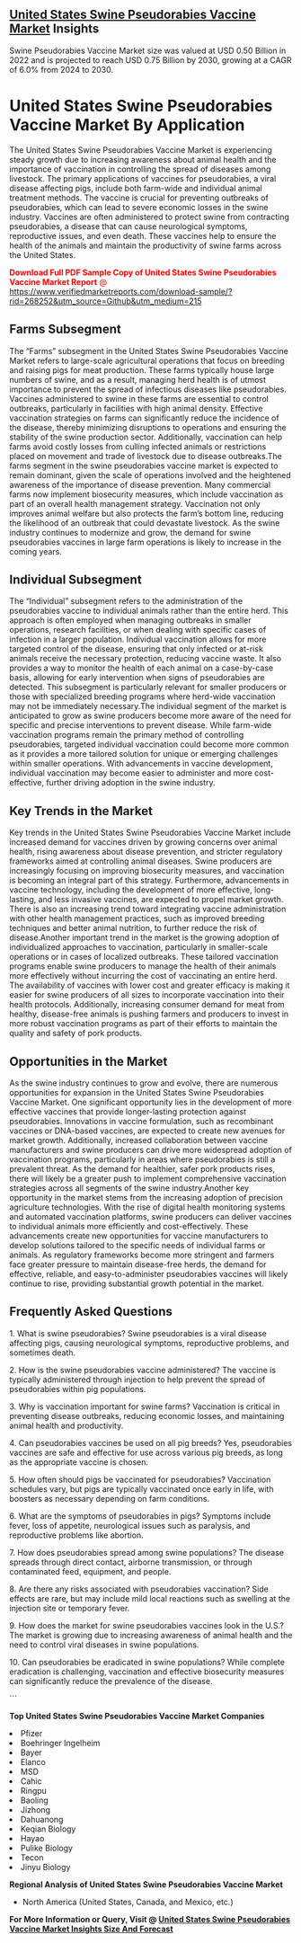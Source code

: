 <h2><a href="https://www.verifiedmarketreports.com/download-sample/?rid=268252&amp;utm_source=Github&amp;utm_medium=215" target="_blank">United States Swine Pseudorabies Vaccine Market</a> Insights</h2><p>Swine Pseudorabies Vaccine Market size was valued at USD 0.50 Billion in 2022 and is projected to reach USD 0.75 Billion by 2030, growing at a CAGR of 6.0% from 2024 to 2030.</p><p><h1>United States Swine Pseudorabies Vaccine Market By Application</h1><p>The United States Swine Pseudorabies Vaccine Market is experiencing steady growth due to increasing awareness about animal health and the importance of vaccination in controlling the spread of diseases among livestock. The primary applications of vaccines for pseudorabies, a viral disease affecting pigs, include both farm-wide and individual animal treatment methods. The vaccine is crucial for preventing outbreaks of pseudorabies, which can lead to severe economic losses in the swine industry. Vaccines are often administered to protect swine from contracting pseudorabies, a disease that can cause neurological symptoms, reproductive issues, and even death. These vaccines help to ensure the health of the animals and maintain the productivity of swine farms across the United States.<p><span class=""><span style="color: #ff0000;"><strong>Download Full PDF Sample Copy of United States Swine Pseudorabies Vaccine Market Report</strong> @ </span><a href="https://www.verifiedmarketreports.com/download-sample/?rid=268252&amp;utm_source=Github&amp;utm_medium=215" target="_blank">https://www.verifiedmarketreports.com/download-sample/?rid=268252&amp;utm_source=Github&amp;utm_medium=215</a></span></p></p><h2>Farms Subsegment</h2><p>The “Farms” subsegment in the United States Swine Pseudorabies Vaccine Market refers to large-scale agricultural operations that focus on breeding and raising pigs for meat production. These farms typically house large numbers of swine, and as a result, managing herd health is of utmost importance to prevent the spread of infectious diseases like pseudorabies. Vaccines administered to swine in these farms are essential to control outbreaks, particularly in facilities with high animal density. Effective vaccination strategies on farms can significantly reduce the incidence of the disease, thereby minimizing disruptions to operations and ensuring the stability of the swine production sector. Additionally, vaccination can help farms avoid costly losses from culling infected animals or restrictions placed on movement and trade of livestock due to disease outbreaks.The farms segment in the swine pseudorabies vaccine market is expected to remain dominant, given the scale of operations involved and the heightened awareness of the importance of disease prevention. Many commercial farms now implement biosecurity measures, which include vaccination as part of an overall health management strategy. Vaccination not only improves animal welfare but also protects the farm’s bottom line, reducing the likelihood of an outbreak that could devastate livestock. As the swine industry continues to modernize and grow, the demand for swine pseudorabies vaccines in large farm operations is likely to increase in the coming years.<h2>Individual Subsegment</h2><p>The “Individual” subsegment refers to the administration of the pseudorabies vaccine to individual animals rather than the entire herd. This approach is often employed when managing outbreaks in smaller operations, research facilities, or when dealing with specific cases of infection in a larger population. Individual vaccination allows for more targeted control of the disease, ensuring that only infected or at-risk animals receive the necessary protection, reducing vaccine waste. It also provides a way to monitor the health of each animal on a case-by-case basis, allowing for early intervention when signs of pseudorabies are detected. This subsegment is particularly relevant for smaller producers or those with specialized breeding programs where herd-wide vaccination may not be immediately necessary.The individual segment of the market is anticipated to grow as swine producers become more aware of the need for specific and precise interventions to prevent disease. While farm-wide vaccination programs remain the primary method of controlling pseudorabies, targeted individual vaccination could become more common as it provides a more tailored solution for unique or emerging challenges within smaller operations. With advancements in vaccine development, individual vaccination may become easier to administer and more cost-effective, further driving adoption in the swine industry.<h2>Key Trends in the Market</h2><p>Key trends in the United States Swine Pseudorabies Vaccine Market include increased demand for vaccines driven by growing concerns over animal health, rising awareness about disease prevention, and stricter regulatory frameworks aimed at controlling animal diseases. Swine producers are increasingly focusing on improving biosecurity measures, and vaccination is becoming an integral part of this strategy. Furthermore, advancements in vaccine technology, including the development of more effective, long-lasting, and less invasive vaccines, are expected to propel market growth. There is also an increasing trend toward integrating vaccine administration with other health management practices, such as improved breeding techniques and better animal nutrition, to further reduce the risk of disease.Another important trend in the market is the growing adoption of individualized approaches to vaccination, particularly in smaller-scale operations or in cases of localized outbreaks. These tailored vaccination programs enable swine producers to manage the health of their animals more effectively without incurring the cost of vaccinating an entire herd. The availability of vaccines with lower cost and greater efficacy is making it easier for swine producers of all sizes to incorporate vaccination into their health protocols. Additionally, increasing consumer demand for meat from healthy, disease-free animals is pushing farmers and producers to invest in more robust vaccination programs as part of their efforts to maintain the quality and safety of pork products.<h2>Opportunities in the Market</h2><p>As the swine industry continues to grow and evolve, there are numerous opportunities for expansion in the United States Swine Pseudorabies Vaccine Market. One significant opportunity lies in the development of more effective vaccines that provide longer-lasting protection against pseudorabies. Innovations in vaccine formulation, such as recombinant vaccines or DNA-based vaccines, are expected to create new avenues for market growth. Additionally, increased collaboration between vaccine manufacturers and swine producers can drive more widespread adoption of vaccination programs, particularly in areas where pseudorabies is still a prevalent threat. As the demand for healthier, safer pork products rises, there will likely be a greater push to implement comprehensive vaccination strategies across all segments of the swine industry.Another key opportunity in the market stems from the increasing adoption of precision agriculture technologies. With the rise of digital health monitoring systems and automated vaccination platforms, swine producers can deliver vaccines to individual animals more efficiently and cost-effectively. These advancements create new opportunities for vaccine manufacturers to develop solutions tailored to the specific needs of individual farms or animals. As regulatory frameworks become more stringent and farmers face greater pressure to maintain disease-free herds, the demand for effective, reliable, and easy-to-administer pseudorabies vaccines will likely continue to rise, providing substantial growth potential in the market.<h2>Frequently Asked Questions</h2><p>1. What is swine pseudorabies? Swine pseudorabies is a viral disease affecting pigs, causing neurological symptoms, reproductive problems, and sometimes death.</p><p>2. How is the swine pseudorabies vaccine administered? The vaccine is typically administered through injection to help prevent the spread of pseudorabies within pig populations.</p><p>3. Why is vaccination important for swine farms? Vaccination is critical in preventing disease outbreaks, reducing economic losses, and maintaining animal health and productivity.</p><p>4. Can pseudorabies vaccines be used on all pig breeds? Yes, pseudorabies vaccines are safe and effective for use across various pig breeds, as long as the appropriate vaccine is chosen.</p><p>5. How often should pigs be vaccinated for pseudorabies? Vaccination schedules vary, but pigs are typically vaccinated once early in life, with boosters as necessary depending on farm conditions.</p><p>6. What are the symptoms of pseudorabies in pigs? Symptoms include fever, loss of appetite, neurological issues such as paralysis, and reproductive problems like abortion.</p><p>7. How does pseudorabies spread among swine populations? The disease spreads through direct contact, airborne transmission, or through contaminated feed, equipment, and people.</p><p>8. Are there any risks associated with pseudorabies vaccination? Side effects are rare, but may include mild local reactions such as swelling at the injection site or temporary fever.</p><p>9. How does the market for swine pseudorabies vaccines look in the U.S.? The market is growing due to increasing awareness of animal health and the need to control viral diseases in swine populations.</p><p>10. Can pseudorabies be eradicated in swine populations? While complete eradication is challenging, vaccination and effective biosecurity measures can significantly reduce the prevalence of the disease.</p>```</p><p><strong>Top United States Swine Pseudorabies Vaccine Market Companies</strong></p><div data-test-id=""><p><li>Pfizer</li><li> Boehringer Ingelheim</li><li> Bayer</li><li> Elanco</li><li> MSD</li><li> Cahic</li><li> Ringpu</li><li> Baoling</li><li> Jizhong</li><li> Dahuanong</li><li> Keqian Biology</li><li> Hayao</li><li> Pulike Biology</li><li> Tecon</li><li> Jinyu Biology</li></p><div><strong>Regional Analysis of&nbsp;United States Swine Pseudorabies Vaccine Market</strong></div><ul><li dir="ltr"><p dir="ltr">North America&nbsp;(United States, Canada, and Mexico, etc.)</p></li></ul><p><strong>For More Information or Query, Visit @&nbsp;</strong><strong><a href="https://www.verifiedmarketreports.com/product/swine-pseudorabies-vaccine-market/?utm_source=Github&amp;utm_medium=215" target="_blank">United States Swine Pseudorabies Vaccine Market Insights Size And Forecast</a></strong></p></div>
